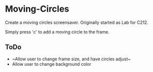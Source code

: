 # Moving-Circles
Create a moving circles screensaver.  Originally started as Lab for C212.

Simply press 'c' to add a moving circle to the frame.

## ToDo
- ~Allow user to change frame size, and have circles adjust~
- Allow user to change background color
